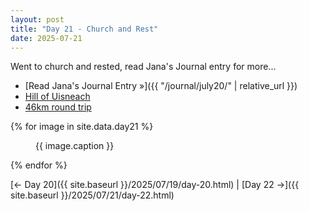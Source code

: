 ```yaml
---
layout: post
title: "Day 21 - Church and Rest"
date: 2025-07-21
---
```


Went to church and rested, read Jana's Journal entry for more...

- [Read Jana's Journal Entry »]({{ "/journal/july20/" | relative_url }})
- [Hill of Uisneach](https://uisneach.ie/)
- [46km round trip](https://maps.app.goo.gl/y4TS1rxRow8mVuXE6)

{% for image in site.data.day21 %}
<figure>
  <img src="{{ site.baseurl }}{{ image.src }}" alt="">
  <figcaption>{{ image.caption }}</figcaption>
</figure>
{% endfor %}

[← Day 20]({{ site.baseurl }}/2025/07/19/day-20.html) | [Day 22 →]({{ site.baseurl }}/2025/07/21/day-22.html)

